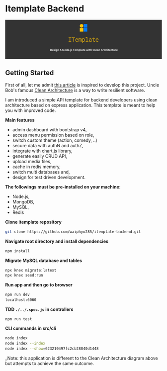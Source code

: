 # Itemplate Backend

<img src="./public/images/readme/readme-cover.jpg" >

## Getting Started

First of all, let me admit [this article](https://mannhowie.com/clean-architecture-node) is inspired to develop this project. Uncle Bob's famous [Clean Architecture](https://blog.cleancoder.com/uncle-bob/2012/08/13/the-clean-architecture.html) is a way to write resilient software.

I am introduced a simple API template for backend developers using clean architecture based on express application. This template is meant to help you with improved code.

**Main features**

- admin dashboard with bootstrap v4,
- access menu permission based on role,
- switch custom theme (action, comedy, ..)
- secure data with authN and authZ,
- integrate with chart.js library,
- generate easily CRUD API,
- upload media files,
- cache in redis memory,
- switch multi databases and,
- design for test driven development.

**The followings must be pre-installed on your machine:**

- Node.js,
- MongoDB,
- MySQL,
- Redis

**Clone itemplate repository**

```bash
git clone https://github.com/waiphyo285/itemplate-backend.git
```

**Navigate root directory and install dependencies**

```bash
npm install
```

**Migrate MySQL database and tables**

```bash
npx knex migrate:latest
npx knex seed:run
```

**Run app and then go to browser**

```bash
npm run dev
localhost:6060
```

**TDD `./../.spec.js` in controllers**

```
npm run test
```

**CLI commands in src/cli**

```bash
node index
node index --index
node index --show=623210497fc2cb28840d1448
```

\_Note: this application is different to the Clean Architecture diagram above but attempts to achieve the same outcome.
